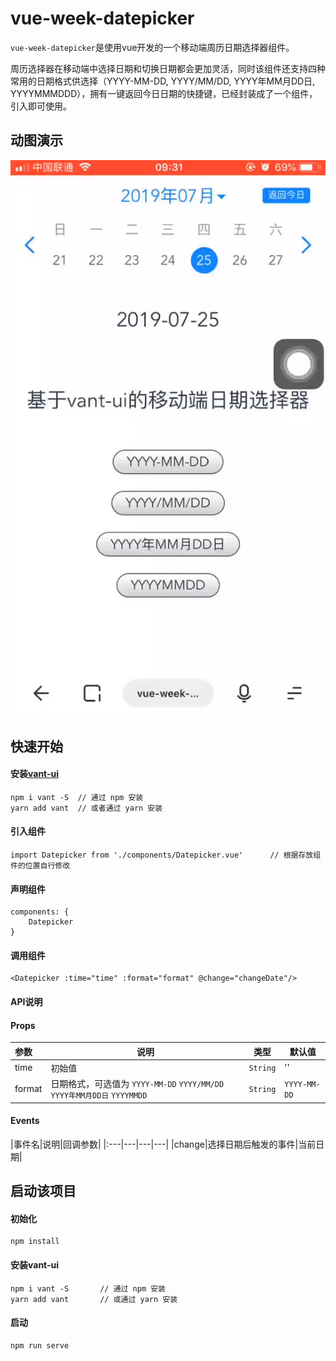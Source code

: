 # vue-week-datepicker

`vue-week-datepicker`是使用vue开发的一个移动端周历日期选择器组件。

周历选择器在移动端中选择日期和切换日期都会更加灵活，同时该组件还支持四种常用的日期格式供选择（YYYY-MM-DD, YYYY/MM/DD, YYYY年MM月DD日, YYYYMMMDDD），拥有一键返回今日日期的快捷键，已经封装成了一个组件，引入即可使用。

## 动图演示

![image](https://github.com/KBeginner/vue-week-datepicker/blob/master/public/datepicker.gif)

## 快速开始

#### 安装[vant-ui](https://youzan.github.io/vant/#/zh-CN/quickstart)
```
npm i vant -S  // 通过 npm 安装
yarn add vant  // 或者通过 yarn 安装
```

#### 引入组件
```
import Datepicker from './components/Datepicker.vue'      // 根据存放组件的位置自行修改
```

#### 声明组件
```
components: {
    Datepicker
}
```
#### 调用组件
```
<Datepicker :time="time" :format="format" @change="changeDate"/>
```

#### API说明

#### Props
|参数|说明|类型|默认值|
|:---|---|---|---|
|time|初始值|`String`|''|
|format|日期格式，可选值为 `YYYY-MM-DD` `YYYY/MM/DD` `YYYY年MM月DD日` `YYYYMMDD`|`String`|`YYYY-MM-DD`|

#### Events
|事件名|说明|回调参数|
|:---|---|---|---|
|change|选择日期后触发的事件|当前日期|


## 启动该项目

#### 初始化
```
npm install
```

#### 安装vant-ui
```
npm i vant -S       // 通过 npm 安装
yarn add vant       // 或通过 yarn 安装
```

#### 启动
```
npm run serve
```
